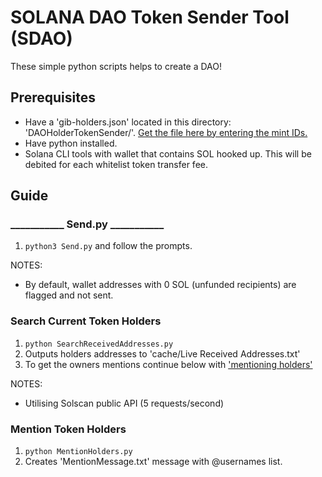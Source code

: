 # SOLANA DAO Token Sender Tool (SDAO)

These simple python scripts helps to create a DAO!

## Prerequisites
- Have a 'gib-holders.json' located in this directory: 'DAOHolderTokenSender/'. [Get the file here by entering the mint IDs.](https://pentacle.tools/holder-snapshot)
- Have python installed.
- Solana CLI tools with wallet that contains SOL hooked up. This will be debited for each whitelist token transfer fee.

## Guide

### ___________ Send.py ___________
1) ```python3 Send.py``` and follow the prompts.

NOTES:
- By default, wallet addresses with 0 SOL (unfunded recipients) are flagged and not sent.

### Search Current Token Holders 
1) ```python SearchReceivedAddresses.py```
2) Outputs holders addresses to 'cache/Live Received Addresses.txt'
3) To get the owners mentions continue below with ['mentioning holders'](https://github.com/Dean-Overton/solana-discord-nft-tools/tree/main/WhitelistTokenSender/README.md#Mention-Token-Holders)

NOTES: 
- Utilising Solscan public API (5 requests/second)

### Mention Token Holders 
1) ```python MentionHolders.py```
2) Creates 'MentionMessage.txt' message with @usernames list.